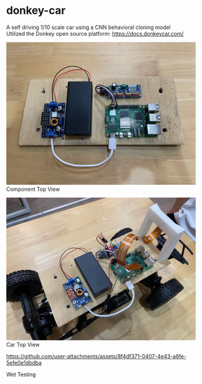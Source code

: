 # donkey-car
A self driving 1/10 scale car using a CNN behavioral cloning model<br />
Utilized the Donkey open source platform: https://docs.donkeycar.com/<br />


![Component Top View](https://github.com/LuckyYoon/donkey-car/blob/main/images/component_topview.jpg)
Component Top View


![Car Top View](https://github.com/LuckyYoon/donkey-car/blob/main/images/car_topview.jpeg)
Car Top View


https://github.com/user-attachments/assets/8f4df371-0407-4e43-a6fe-5efe0e1dbdba

Wet Testing
